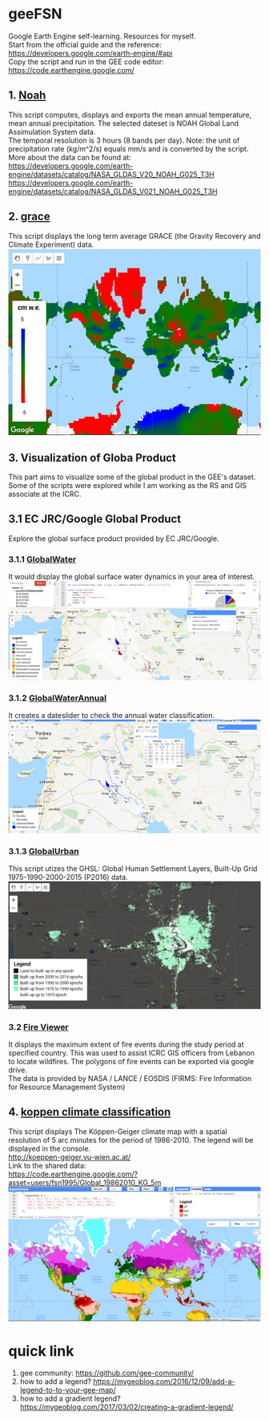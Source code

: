 # geeFSN
 Google Earth Engine self-learning. Resources for myself.\
 Start from the official guide and the reference: https://developers.google.com/earth-engine/#api \
 Copy the script and run in the GEE code editor: https://code.earthengine.google.com/
## 1. [Noah](https://github.com/fsn1995/geeFSN/blob/master/Noah.js)
This script computes, displays and exports the mean annual temperature, mean annual precipitation. The selected dateset is NOAH Global Land Assimulation System data.\
The temporal resolution is 3 hours (8 bands per day). Note: the unit of precipitation rate (kg/m^2/s) equals mm/s and is converted by the script. More about the data can be found at: \
https://developers.google.com/earth-engine/datasets/catalog/NASA_GLDAS_V20_NOAH_G025_T3H \
https://developers.google.com/earth-engine/datasets/catalog/NASA_GLDAS_V021_NOAH_G025_T3H
## 2. [grace](https://github.com/fsn1995/geeFSN/blob/master/grace.js)
This script displays the long term average GRACE (the Gravity Recovery and Climate Experiment) data.\
![screenshot](pic/grace.png)  
## 3. Visualization of Globa Product
This part aims to visualize some of the global product in the GEE's dataset. Some of the scripts were explored while I am working as the RS and GIS associate at the ICRC.
## 3.1 EC JRC/Google Global Product 
Explore the global surface product provided by EC JRC/Google. 
### 3.1.1 [GlobalWater](https://github.com/fsn1995/geeFSN/blob/master/GlobalWater.js)
It would display the global surface water dynamics in your area of interest. 
![screenshot](pic/globalwater.png)  
### 3.1.2 [GlobalWaterAnnual](https://github.com/fsn1995/geeFSN/blob/master/GlobalWaterAnnual.js)
It creates a dateslider to check the annual water classification. 
![screenshot](pic/annualwater.png)  
### 3.1.3 [GlobalUrban](https://github.com/fsn1995/geeFSN/blob/master/GlobalUrban.js)
This script utizes the GHSL: Global Human Settlement Layers, Built-Up Grid 1975-1990-2000-2015 (P2016) data.
![screenshot](pic/globalurban.png)  
### 3.2 [Fire Viewer](https://github.com/fsn1995/geeFSN/blob/master/FireViewer.js)
It displays the maximum extent of fire events during the study period at specified country. This was used to assist ICRC GIS officers from Lebanon to locate wildfires. The polygons of fire events can be exported via google drive.\
The data is provided by NASA / LANCE / EOSDIS (FIRMS: Fire Information for Resource Management System)
## 4. [koppen climate classification](https://github.com/fsn1995/geeFSN/blob/master/koppen.js)
This script displays The Köppen-Geiger climate map with a spatial resolution of 5 arc minutes for the period of 1986-2010. The legend will be displayed in the console.\
http://koeppen-geiger.vu-wien.ac.at/ \
Link to the shared data:\
https://code.earthengine.google.com/?asset=users/fsn1995/Global_19862010_KG_5m \
![screenshot](pic/koppen.png)  
# quick link
1) gee community: 
https://github.com/gee-community/
2) how to add a legend?
https://mygeoblog.com/2016/12/09/add-a-legend-to-to-your-gee-map/
3) how to add a gradient legend?
https://mygeoblog.com/2017/03/02/creating-a-gradient-legend/

